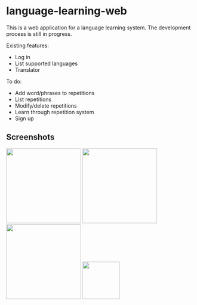 # language-learning-web
This is a web application for a language learning system. The development process is still in progress.

Existing features:
* Log in
* List supported languages
* Translator

To do:
* Add word/phrases to repetitions
* List repetitions
* Modify/delete repetitions
* Learn through repetition system
* Sign up

## Screenshots
<img src="./img/1.jpg" width="200">
<img src="./img/2.jpg" width="200">
<img src="./img/3.jpg" width="200">
<img src="./img/4.jpg" width="100">
